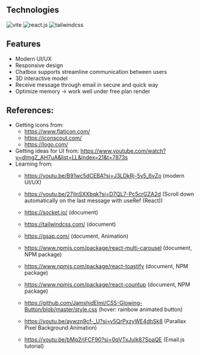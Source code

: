 ## Technologies  
  <div>
    <img src="https://img.shields.io/badge/-Vite-black?style=for-the-badge&logoColor=white&logo=vite&color=646CFF" alt="vite" />
    <img src="https://img.shields.io/badge/-React_JS-black?style=for-the-badge&logoColor=white&logo=react&color=61DAFB" alt="react.js" />
    <img src="https://img.shields.io/badge/-Tailwind_CSS-black?style=for-the-badge&logoColor=white&logo=tailwindcss&color=06B6D4" alt="tailwindcss" />
  </div>

## Features 

- Modern UI/UX
- Responsive design 
- Chatbox supports streamline communication between users 
- 3D interactive model 
- Receive message through email in secure and quick way 
- Optimize memory -> work well under free plan render 


## References: 

- Getting icons from: 
  - https://www.flaticon.com/
  - https://iconscout.com/
  - https://logo.com/
- Getting ideas for UI from: https://www.youtube.com/watch?v=dImgZ_AH7uA&list=LL&index=21&t=7873s      
- Learning from:
  - https://youtu.be/B91wc5dCEBA?si=J3LDkRj-5y5_6vZo       (modern UI/UX)
  - https://youtu.be/27jInSXXbqk?si=D7QL7-Pc5crGZA2d       (Scroll down automatically on the last message with useRef (React))
  - https://socket.io/                                     (document)
  - https://tailwindcss.com/                               (document)
  - https://gsap.com/                                      (document, Animation)
  - https://www.npmjs.com/package/react-multi-carousel     (document, NPM package)
  - https://www.npmjs.com/package/react-toastify           (document, NPM package)
  - https://www.npmjs.com/package/react-countup            (document, NPM package)

  - https://github.com/JamshidElmi/CSS-Glowing-Button/blob/master/style.css  (hover: rainbow animated button)
  - https://youtu.be/aywzn9cf-_U?si=y5QrPxzyWE4dhSk8                         (Parallax Pixel Background Animation)
  - https://youtu.be/bMq2riFCF90?si=0qVTxJulk87SpaQE                         (Email.js tutorial)